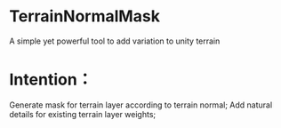 # TerrainNormalMask
A simple yet powerful tool to add variation to unity terrain
# Intention：
Generate mask for terrain layer according to terrain normal;
Add natural details for existing terrain layer weights;

